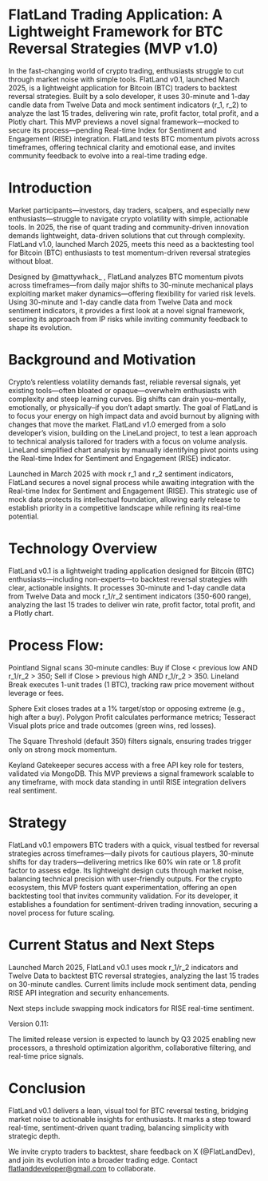 # FlatLand Trading Application: A Lightweight Framework for BTC Reversal Strategies (MVP v1.0)

In the fast-changing world of crypto trading, enthusiasts struggle to cut through market noise with simple tools. FlatLand v0.1, launched March 2025, is a lightweight application for Bitcoin (BTC) traders to backtest reversal strategies. Built by a solo developer, it uses 30-minute and 1-day candle data from Twelve Data and mock sentiment indicators (r_1, r_2) to analyze the last 15 trades, delivering win rate, profit factor, total profit, and a Plotly chart. This MVP previews a novel signal framework—mocked to secure its process—pending Real-time Index for Sentiment and Engagement (RISE) integration. FlatLand tests BTC momentum pivots across timeframes, offering technical clarity and emotional ease, and invites community feedback to evolve into a real-time trading edge.

# Introduction
Market participants—investors, day traders, scalpers, and especially new enthusiasts—struggle to navigate crypto volatility with simple, actionable tools. In 2025, the rise of quant trading and community-driven innovation demands lightweight, data-driven solutions that cut through complexity. FlatLand v1.0, launched March 2025, meets this need as a backtesting tool for Bitcoin (BTC) enthusiasts to test momentum-driven reversal strategies without bloat.

Designed by @mattywhack_ , FlatLand analyzes BTC momentum pivots across timeframes—from daily major shifts to 30-minute mechanical plays exploiting market maker dynamics—offering flexibility for varied risk levels. Using 30-minute and 1-day candle data from Twelve Data and mock sentiment indicators, it provides a first look at a novel signal framework, securing its approach from IP risks while inviting community feedback to shape its evolution.

# Background and Motivation
Crypto’s relentless volatility demands fast, reliable reversal signals, yet existing tools—often bloated or opaque—overwhelm enthusiasts with complexity and steep learning curves. Big shifts can drain you–mentally, emotionally, or physically–if you don’t adapt smartly. The goal of FlatLand is to focus your energy on high impact data and avoid burnout by aligning with changes that move the market. FlatLand v1.0 emerged from a solo developer’s vision, building on the LineLand project, to test a lean approach to technical analysis tailored for traders with a focus on volume analysis. LineLand simplified chart analysis by manually identifying pivot points using the Real-time Index for Sentiment and Engagement (RISE) indicator.

Launched in March 2025 with mock r_1 and r_2 sentiment indicators, FlatLand secures a novel signal process while awaiting integration with the Real-time Index for Sentiment and Engagement (RISE). This strategic use of mock data protects its intellectual foundation, allowing early release to establish priority in a competitive landscape while refining its real-time potential.

# Technology Overview
FlatLand v0.1 is a lightweight trading application designed for Bitcoin (BTC) enthusiasts—including non-experts—to backtest reversal strategies with clear, actionable insights. It processes 30-minute and 1-day candle data from Twelve Data and mock r_1/r_2 sentiment indicators (350-600 range), analyzing the last 15 trades to deliver win rate, profit factor, total profit, and a Plotly chart.

# Process Flow:
Pointland Signal scans 30-minute candles: Buy if Close < previous low AND r_1/r_2 > 350; Sell if Close > previous high AND r_1/r_2 > 350.
Lineland Break executes 1-unit trades (1 BTC), tracking raw price movement without leverage or fees.

Sphere Exit closes trades at a 1% target/stop or opposing extreme (e.g., high after a buy).
Polygon Profit calculates performance metrics; Tesseract Visual plots price and trade outcomes (green wins, red losses).

The Square Threshold (default 350) filters signals, ensuring trades trigger only on strong mock momentum. 

Keyland Gatekeeper secures access with a free API key role for testers, validated via MongoDB.
This MVP previews a signal framework scalable to any timeframe, with mock data standing in until RISE integration delivers real sentiment.

# Strategy
FlatLand v0.1 empowers BTC traders with a quick, visual testbed for reversal strategies across timeframes—daily pivots for cautious players, 30-minute shifts for day traders—delivering metrics like 60% win rate or 1.8 profit factor to assess edge. Its lightweight design cuts through market noise, balancing technical precision with user-friendly outputs.
For the crypto ecosystem, this MVP fosters quant experimentation, offering an open backtesting tool that invites community validation. For its developer, it establishes a foundation for sentiment-driven trading innovation, securing a novel process for future scaling.


# Current Status and Next Steps
Launched March 2025, FlatLand v0.1 uses mock r_1/r_2 indicators and Twelve Data to backtest BTC reversal strategies, analyzing the last 15 trades on 30-minute candles. Current limits include mock sentiment data, pending RISE API integration and security enhancements.

Next steps include swapping mock indicators for RISE real-time sentiment. 

Version 0.11:

The limited release version is expected to launch by Q3 2025 enabling new processors, a threshold optimization algorithm, collaborative filtering, and real-time price signals.

# Conclusion
FlatLand v0.1 delivers a lean, visual tool for BTC reversal testing, bridging market noise to actionable insights for enthusiasts. It marks a step toward real-time, sentiment-driven quant trading, balancing simplicity with strategic depth.

We invite crypto traders to backtest, share feedback on X (@FlatLandDev), and join its evolution into a broader trading edge. Contact flatlanddeveloper@gmail.com to collaborate.
